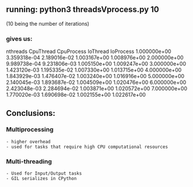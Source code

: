 ## running: python3 threadsVprocess.py 10
(10 being the number of iterations)

### gives us:


nthreads CpuThread CpuProcess IoThread IoProcess
1.000000e+00 3.359318e-04 2.189016e-02 1.003167e+00 1.008976e+00
2.000000e+00 9.989738e-04 9.231806e-03 1.005150e+00 1.009247e+00
3.000000e+00 1.423120e-03 1.195335e-02 1.007330e+00 1.013715e+00
4.000000e+00 1.843929e-03 1.476407e-02 1.003240e+00 1.016916e+00
5.000000e+00 2.140045e-03 1.893687e-02 1.004509e+00 1.020476e+00
6.000000e+00 2.423048e-03 2.284694e-02 1.003871e+00 1.020572e+00
7.000000e+00 1.770020e-03 1.690698e-02 1.002155e+00 1.022617e+00


## Conclusions:

### Multiprocessing

    - higher overhead
    - used for tasks that require high CPU computational resources

### Multi-threading

    - Used for Input/Output tasks
    - GIL serializes in CPython
